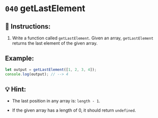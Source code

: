 # `040` getLastElement

## 📝 Instructions:

1. Write a function called `getLastElement`. Given an array, `getLastElement` returns the last element of the given array.

## Example:

```Javascript
let output = getLastElement([1, 2, 3, 4]);
console.log(output); // --> 4
```

## 💡 Hint:

+ The last position in any array is: `length - 1`.

+ If the given array has a length of 0, it should return `undefined`.

